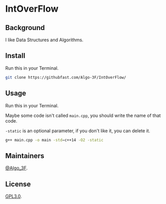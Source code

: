 # IntOverFlow

## Background

I like Data Structures and Algorithms.

## Install

Run this in your Terminal.

```sh
git clone https://githubfast.com/Algo-3F/IntOverFlow/
```

## Usage

Run this in your Terminal.

Maybe some code isn't called `main.cpp`, you should write the name of that code.

`-static` is an optional parameter, if you don't like it, you can delete it.

```sh
g++ main.cpp -o main -std=c++14 -O2 -static
```

## Maintainers

[@Algo_3F](https://githubfast.com/Algo-3F/).

## License

[GPL3.0](./LICENSE).
